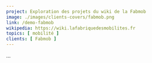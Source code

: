 ```yaml
---
project: Exploration des projets du wiki de la Fabmob
image: ./images/clients-covers/fabmob.png
link: /demo-fabmob
wikipedia: https://wiki.lafabriquedesmobilites.fr
topics: [ mobilité ]
clients: [ Fabmob ]
---
```


...
